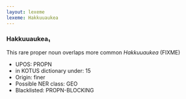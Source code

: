 ```yaml
---
layout: lexeme
lexeme: Hakkuuaukea
---
```


###  Hakkuuaukea₁

This rare proper noun overlaps more common *Hakkuuaukea* (FIXME)
* UPOS:  PROPN
* in KOTUS dictionary under:  15
* Origin:  finer
* Possible NER class:  GEO
* Blacklisted:  PROPN-BLOCKING

